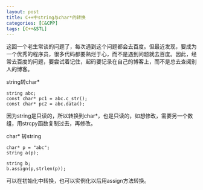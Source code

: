 ```yaml
---
layout: post
title: C++中string与char*的转换
categories: [C&CPP]
tags: [C++&STL]
---
```


这回一个老生常谈的问题了，每次遇到这个问题都会去百度。但最近发现，要成为一个优秀的程序员，很多代码都要熟烂于心，而不是遇到问题就去百度。因此，经常去百度的问题，要尝试着记住，起码要记录在自己的博客上，而不是总去查阅别人的博客。


string转char*

	string abc;
	const char* pc1 = abc.c_str();
	const char* pc2 = abc.data();


因为string是只读的，所以转换到char*，也是只读的，如想修改，需要另一个数组，用strcpy函数复制过去，再修改。

char* 转string

	char* p = "abc";
	string a(p);

	string b;
	b.assign(p,strlen(p));


可以在初始化中转换，也可以实例化以后用assign方法转换。
